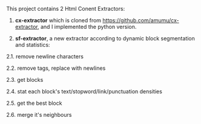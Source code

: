 This project contains 2 Html Conent Extractors:

1. <b>cx-extractor</b> which is cloned from https://github.com/amumu/cx-extractor, and I implemented the python version.

2. <b>sf-extractor</b>, a new extractor according to dynamic block segmentation and statistics:

  2.1. remove newline characters
  
  2.2. remove tags, replace with newlines
  
  2.3. get blocks
  
  2.4. stat each block's text/stopword/link/punctuation densities
  
  2.5. get the best block
  
  2.6. merge it's neighbours
